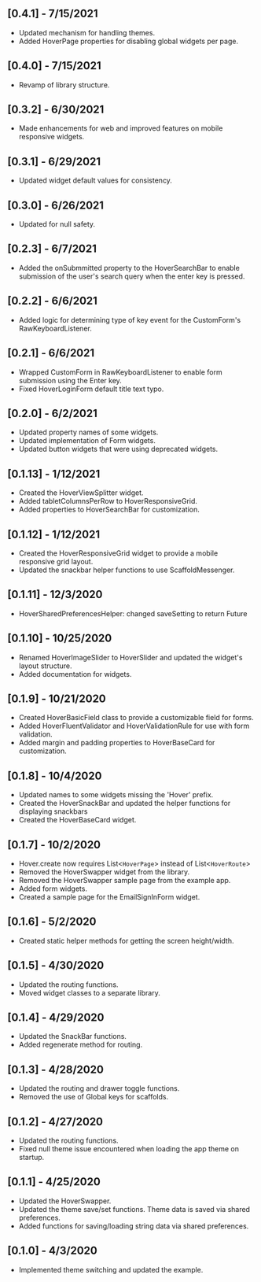 ## [0.4.1] - 7/15/2021
* Updated mechanism for handling themes.
* Added HoverPage properties for disabling global widgets per page.

## [0.4.0] - 7/15/2021
* Revamp of library structure.

## [0.3.2] - 6/30/2021
* Made enhancements for web and improved features on mobile responsive widgets.
## [0.3.1] - 6/29/2021
* Updated widget default values for consistency.
## [0.3.0] - 6/26/2021
* Updated for null safety.

## [0.2.3] - 6/7/2021
* Added the onSubmmitted property to the HoverSearchBar to enable submission of the user's search query when the enter key is pressed.

## [0.2.2] - 6/6/2021
* Added logic for determining type of key event for the CustomForm's RawKeyboardListener.

## [0.2.1] - 6/6/2021
* Wrapped CustomForm in RawKeyboardListener to enable form submission using the Enter key.
* Fixed HoverLoginForm default title text typo.

## [0.2.0] - 6/2/2021
* Updated property names of some widgets.
* Updated implementation of Form widgets.
* Updated button widgets that were using deprecated widgets.

## [0.1.13] - 1/12/2021
* Created the HoverViewSplitter widget.
* Added tabletColumnsPerRow to HoverResponsiveGrid.
* Added properties to HoverSearchBar for customization.

## [0.1.12] - 1/12/2021
* Created the HoverResponsiveGrid widget to provide a mobile responsive grid layout.
* Updated the snackbar helper functions to use ScaffoldMessenger.

## [0.1.11] - 12/3/2020
* HoverSharedPreferencesHelper: changed saveSetting to return Future<bool>

## [0.1.10] - 10/25/2020
* Renamed HoverImageSlider to HoverSlider and updated the widget's layout structure.
* Added documentation for widgets.

## [0.1.9] - 10/21/2020
* Created HoverBasicField class to provide a customizable field for forms.
* Added HoverFluentValidator and HoverValidationRule for use with form validation.
* Added margin and padding properties to HoverBaseCard for customization.

## [0.1.8] - 10/4/2020
* Updated names to some widgets missing the 'Hover' prefix.
* Created the HoverSnackBar and updated the helper functions for displaying snackbars
* Created the HoverBaseCard widget.

## [0.1.7] - 10/2/2020
* Hover.create now requires List<`HoverPage`> instead of List<`HoverRoute`>
* Removed the HoverSwapper widget from the library.
* Removed the HoverSwapper sample page from the example app.
* Added form widgets.
* Created a sample page for the EmailSignInForm widget.

## [0.1.6] - 5/2/2020
* Created static helper methods for getting the screen height/width.

## [0.1.5] - 4/30/2020
* Updated the routing functions.
* Moved widget classes to a separate library.

## [0.1.4] - 4/29/2020
* Updated the SnackBar functions.
* Added regenerate method for routing.

## [0.1.3] - 4/28/2020
* Updated the routing and drawer toggle functions.
* Removed the use of Global keys for scaffolds.

## [0.1.2] - 4/27/2020
* Updated the routing functions.
* Fixed null theme issue encountered when loading the app theme on startup.

## [0.1.1] - 4/25/2020
* Updated the HoverSwapper.
* Updated the theme save/set functions. Theme data is saved via shared preferences.
* Added functions for saving/loading string data via shared preferences.

## [0.1.0] - 4/3/2020
* Implemented theme switching and updated the example.
